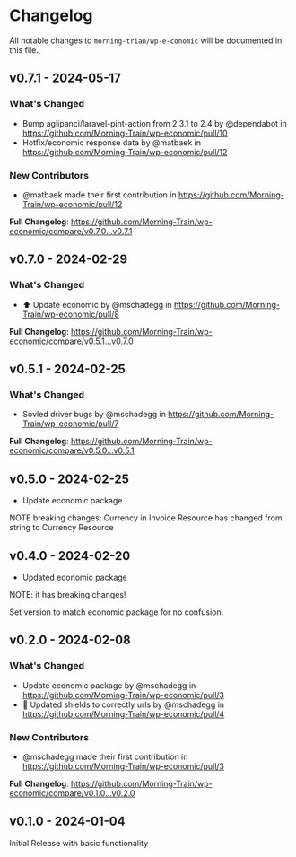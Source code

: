 # Changelog

All notable changes to `morning-trian/wp-e-conomic` will be documented in this file.

## v0.7.1 - 2024-05-17

### What's Changed

* Bump aglipanci/laravel-pint-action from 2.3.1 to 2.4 by @dependabot in https://github.com/Morning-Train/wp-economic/pull/10
* Hotfix/economic response data by @matbaek in https://github.com/Morning-Train/wp-economic/pull/12

### New Contributors

* @matbaek made their first contribution in https://github.com/Morning-Train/wp-economic/pull/12

**Full Changelog**: https://github.com/Morning-Train/wp-economic/compare/v0.7.0...v0.7.1

## v0.7.0 - 2024-02-29

### What's Changed

* ⬆️ Update economic by @mschadegg in https://github.com/Morning-Train/wp-economic/pull/8

**Full Changelog**: https://github.com/Morning-Train/wp-economic/compare/v0.5.1...v0.7.0

## v0.5.1 - 2024-02-25

### What's Changed

* Sovled driver bugs by @mschadegg in https://github.com/Morning-Train/wp-economic/pull/7

**Full Changelog**: https://github.com/Morning-Train/wp-economic/compare/v0.5.0...v0.5.1

## v0.5.0 - 2024-02-25

* Update economic package

NOTE breaking changes: Currency in Invoice Resource has changed from string to Currency Resource

## v0.4.0 - 2024-02-20

* Updated economic package

NOTE: it has breaking changes!

Set version to match economic package for no confusion.

## v0.2.0 - 2024-02-08

### What's Changed

* Update economic package by @mschadegg in https://github.com/Morning-Train/wp-economic/pull/3
* 📝 Updated shields to correctly urls by @mschadegg in https://github.com/Morning-Train/wp-economic/pull/4

### New Contributors

* @mschadegg made their first contribution in https://github.com/Morning-Train/wp-economic/pull/3

**Full Changelog**: https://github.com/Morning-Train/wp-economic/compare/v0.1.0...v0.2.0

## v0.1.0 - 2024-01-04

Initial Release with basic functionality
